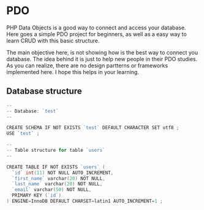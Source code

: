 # PDO

PHP Data Objects is a good way to connect and access your database.
Here goes a simple PDO project for beginners, as well as a easy way to learn CRUD with this basic structure.

The main objective here, is not showing how is the best way to connect you database. The idea behind it is just to help new people in their PDO studies.
As you can realize, there are no design partterns or frameworks implemented here. I hope this helps in your learning.

## Database structure

```go
--
-- Database: `test`
--

CREATE SCHEMA IF NOT EXISTS `test` DEFAULT CHARACTER SET utf8 ;
USE `test` ;

--
-- Table structure for table `users`
--

CREATE TABLE IF NOT EXISTS `users` (
  `id` int(11) NOT NULL AUTO_INCREMENT,
  `first_name` varchar(20) NOT NULL,
  `last_name` varchar(20) NOT NULL,
  `email` varchar(50) NOT NULL,
  PRIMARY KEY (`id`)
) ENGINE=InnoDB DEFAULT CHARSET=latin1 AUTO_INCREMENT=1 ;
```